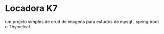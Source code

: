 # Locadora K7
um projeto simples de crud de imagens para estudos de mysql , spring boot e Thymeleaf.
